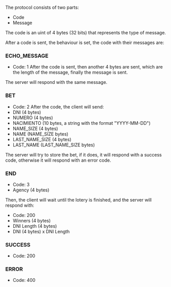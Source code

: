 The protocol consists of two parts:
- Code
- Message

The code is an uint of 4 bytes (32 bits) that represents the type of message.

After a code is sent, the behaviour is set, the code with their messages are:

### ECHO_MESSAGE
- Code: 1
After the code is sent, then another 4 bytes are sent, which are the length of the message, finally the message is sent.

The server will respond with the same message.


### BET
- Code: 2
After the code, the client will send:
- DNI (4 bytes)
- NUMERO (4 bytes)
- NACIMIENTO (10 bytes, a string with the format "YYYY-MM-DD")
- NAME_SIZE (4 bytes)
- NAME (NAME_SIZE bytes)
- LAST_NAME_SIZE (4 bytes)
- LAST_NAME (LAST_NAME_SIZE bytes)

The server will try to store the bet, if it does, it will respond with a success code, otherwise it will respond with an error code.

### END
- Code: 3
- Agency (4 bytes)

Then, the client will wait until the lotery is finished, and the server will respond with:

- Code: 200
- Winners (4 bytes)
- DNI Length (4 bytes)
- DNI (4 bytes) x DNI Length

### SUCCESS
- Code: 200

### ERROR
- Code: 400